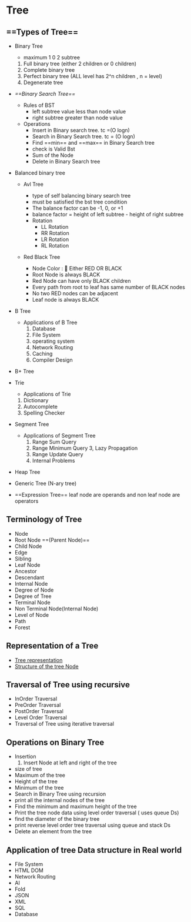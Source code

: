 

# Tree
## ==Types of Tree==
- Binary Tree
  - maximum 1 0 2 subtree 
  1. Full binary tree  (either 2 children or 0 children)
  2. Complete binary tree  
  3. Perfect binary tree (ALL level has 2^n children , n = level)
  4. Degenerate tree

- *==Binary Search Tree==*
  - Rules of BST 
    - left subtree  value less than node value
    - right subtree greater  than node value
  - Operations 
    - Insert in Binary search tree. tc =(O logn)
    - Search in Binary Search tree. tc = (O logn)
    - Find  ==min== and ==max== in Binary Search tree
    - check is Valid Bst 
    - Sum of the Node  
    - Delete in Binary Search tree
- Balanced binary tree
    - Avl Tree 
      - type of self balancing binary search tree
      - must be  satisfied the bst tree condition
      - The balance factor can be -1, 0, or +1 
      - balance factor = height of left subtree - height of right subtree
      - Rotation
        - LL Rotation
        - RR Rotation
        - LR Rotation
        - RL Rotation


    - Red Black Tree 
      - Node Color : 🚀 Either RED OR BLACK 
      - Root Node is always BLACK
      - Red Node can have only BLACK children
      - Every path from root to leaf has same number of BLACK nodes
      - No two RED nodes can be adjacent
      - Leaf node is always BLACK
- B Tree
  - Applications of B Tree
    1. Database
    2. File System
    3. operating system
    4. Network Routing
    5. Caching
    6. Compiler Design
- B+ Tree
- Trie
  - Applications of Trie
  1. Dictionary
  2. Autocomplete
  3. Spelling Checker
- Segment Tree
  - Applications of Segment Tree 
    1. Range Sum Query
    2. Range Minimum Query
    3, Lazy Propagation 
    4. Range Update Query
    5. Internal Problems 
- Heap Tree 
- Generic Tree (N-ary tree)
- ==Expression Tree== 
  leaf node are operands and non leaf node are operators
## Terminology of Tree
- Node
- Root Node  ==(Parent Node)== 
- Child Node
- Edge
- Sibling
- Leaf Node 
- Ancestor
- Descendant
- Internal Node
- Degree of Node
- Degree of Tree
- Terminal Node
- Non Terminal Node(Internal Node)
- Level of Node
- Path 
- Forest
## Representation of a Tree
- [Tree representation](https://media.geeksforgeeks.org/wp-content/uploads/20240424125622/Introduction-to-tree-.webp)
- [Structure of the tree Node ]()

## Traversal of Tree using recursive 
- InOrder Traversal
- PreOrder Traversal
- PostOrder Traversal
- Level Order Traversal
- Traversal of Tree using iterative traversal

## Operations on Binary Tree 
- Insertion
  1. Insert Node at left and right of the tree
- size of tree 
- Maximum of the tree 
- Height of the tree 
- Minimum of the tree
- Search in Binary Tree using recursion 
- print all the internal nodes of the tree
- Find the minimum and maximum height of the tree
- Print the tree node data using level order traversal ( uses queue Ds)
- find the diameter of the binary tree 
- print  reverse level order tree traversal using queue  and stack Ds
- Delete an element from the tree
## Application of tree  Data structure in Real world 
- File System
- HTML DOM
- Network Routing
- AI
- Fold
- JSON
- XML
- SQL
- Database

